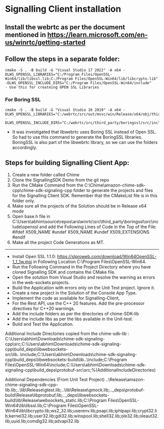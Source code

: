 # Signalling Client installation
## Install the webrtc as per the document mentioned in https://learn.microsoft.com/en-us/winrtc/getting-started

## Follow the steps in a separate folder:
```
cmake -S . -B build -G "Visual Studio 17 2022" -A x64 -DLWS_OPENSSL_LIBRARIES="C:/Program Files/OpenSSL-Win64/lib/libssl.lib;C:/Program Files/OpenSSL-Win64/lib/libcrypto.lib" -DLWS_OPENSSL_INCLUDE_DIRS="C:/Program Files/OpenSSL-Win64/include"
- Use this for createing OPEN SSL Libraries
```
### For Boring SSL
```
cmake -S . -B build -G "Visual Studio 16 2019" -A x64 -DLWS_OPENSSL_LIBRARIES="C:/webrtc/src/out/msvc/win/Release/x64/obj/third_party/boringssl/boringssl.lib;C:/webrtc/src/out/msvc/win/Release/x64/obj/third_party/boringssl/boringssl_asm.lib" -DLWS_OPENSSL_INCLUDE_DIRS="C:/webrtc/src/third_party/boringssl/src/include”
```
- It was investigated that libwebrtc uses Boring SSL instead of Open SSL. So had to use this command to generate the BoringSSL libraries. BoringSSL is also part of the libwebrtc library, so we can use the folders accordingly.

## Steps for building Signalling Client App:
1. Create a new folder called Chime
2. Clone the SignallingSDK Demo from the git repo
3. Run the CMake Command from the C:\Chime\amazon-chime-sdk-cpp\chime-sdk-signaling-cpp folder to generate the projects and files for the Signalling Client SDK. Remember that the CMakeList file is in this folder only.
4. Make sure all the projects of the Solution should be in Release x64 mode
5. Open base.h file in  C:\Users\abhim\source\repos\ars\winrtc\src\third_party\boringssl\src\include\openssl and add the Following Lines of Code in the Top of the File:
#ifdef X509_NAME
#undef X509_NAME
#undef X509_EXTENSIONS
#endif
6. Make all the project Code Generations as MT. 
---------------------------------------------------------------------------------------------------------------------------------------

- Install Open SSL 1.1.0: https://slproweb.com/download/Win64OpenSSL-1_1_1w.msi in Following Location C:\Program Files\OpenSSL-Win64.
- Run the Following Command in the Project Directory where you have cloned Signalling SDK and contains the CMake file.
- Open the solution from Visual Studio and resolve the warning as errors in the web-sockets projects.
- Build the Application with errors only on the Unit Test project. Ignore it.
- Create a new project in the Solution of the Console App Type.
- Implement the code as available for Signalling-Client,
- For the Rest API, use the C++ 20 features. Add the pre-processor directives  for C++20 warnings.
- Add the include folders as per the directories of chime-SDK-lib
- Add the include libs as per the libs available in the Unit-test.
- Build and Test the Application.  

Additional Include Directories copied from the chime-sdk-lib :
C:\Users\abhim\Downloads\chime-sdk-signaling-cpp\src;C:\Users\abhim\Downloads\chime-sdk-signaling-cpp\build\_deps\libwebsockets-src\lib\..\include;C:\Users\abhim\Downloads\chime-sdk-signaling-cpp\build\_deps\libwebsockets-build\lib\..\include;C:\Program Files\OpenSSL-Win64\include;C:\Users\abhim\Downloads\chime-sdk-signaling-cpp\build\_deps\protobuf-src\src;%(AdditionalIncludeDirectories)

Additional Dependencies (From Unit Test Project)
..\Release\amazon-chime-signaling-sdk-cpp-lib.lib;..\lib\Release\gtest.lib;..\lib\Release\gmock.lib;..\_deps\protobuf-build\Release\libprotobuf.lib;..\_deps\libwebsockets-build\lib\Release\websockets_static.lib;C:\Program Files\OpenSSL-Win64\lib\libssl.lib;C:\Program Files\OpenSSL-Win64\lib\libcrypto.lib;ws2_32.lib;userenv.lib;psapi.lib;iphlpapi.lib;crypt32.lib;kernel32.lib;user32.lib;gdi32.lib;winspool.lib;shell32.lib;ole32.lib;oleaut32.lib;uuid.lib;comdlg32.lib;advapi32.lib
